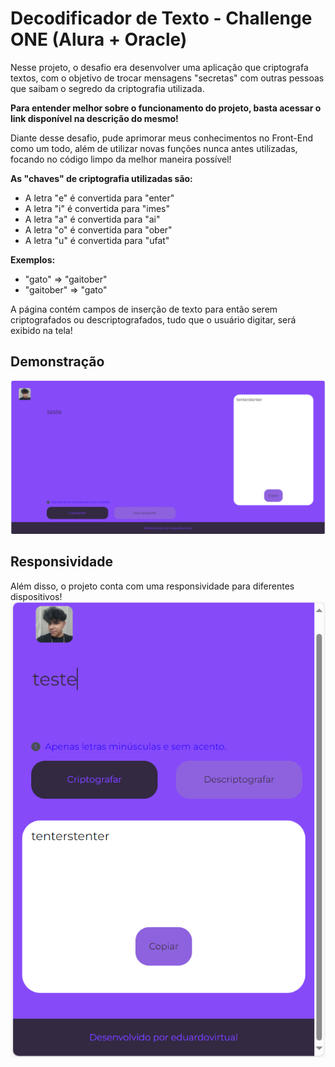 # Decodificador de Texto - Challenge ONE (Alura + Oracle)

Nesse projeto, o desafio era desenvolver uma aplicação que criptografa textos, com o objetivo de trocar mensagens "secretas" com outras pessoas que saibam o segredo da criptografia utilizada.

**Para entender melhor sobre o funcionamento do projeto, basta acessar o link disponível na descrição do mesmo!**

Diante desse desafio, pude aprimorar meus conhecimentos no Front-End como um todo, além de utilizar novas funções nunca antes utilizadas, focando no código limpo da melhor maneira possível!


**As "chaves" de criptografia utilizadas são:**
- A letra "e" é convertida para "enter"
- A letra "i" é convertida para "imes"
- A letra "a" é convertida para "ai"
- A letra "o" é convertida para "ober"
- A letra "u" é convertida para "ufat"

**Exemplos:**
- "gato" => "gaitober"
- "gaitober" => "gato"

A página contém campos de inserção de texto para então serem criptografados ou descriptografados, tudo que o usuário digitar, será exibido na tela!

## Demonstração
![demonstrativo do uso da aplicação](assets-md/demonstracao.png)

## Responsividade

Além disso, o projeto conta com uma responsividade para diferentes dispositivos!
![demonstrativo do uso da responsividade](assets-md/responsividade.png)